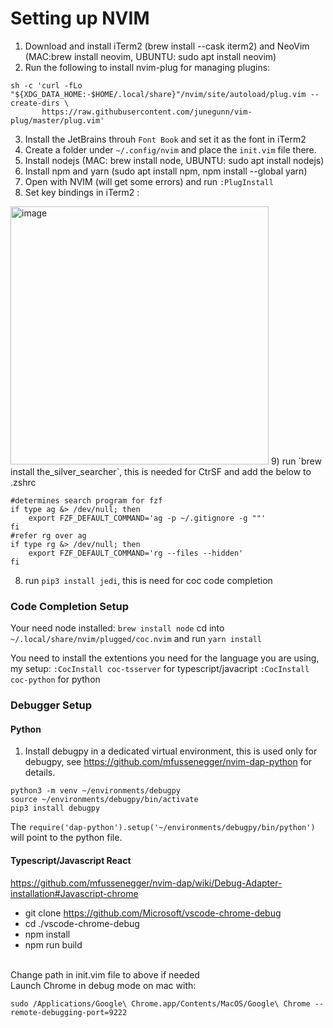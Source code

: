 # Setting up NVIM
1) Download and install iTerm2 (brew install --cask iterm2) and NeoVim (MAC:brew install neovim, UBUNTU: sudo apt install neovim)
2) Run the following to install nvim-plug for managing plugins:
```
sh -c 'curl -fLo "${XDG_DATA_HOME:-$HOME/.local/share}"/nvim/site/autoload/plug.vim --create-dirs \
       https://raw.githubusercontent.com/junegunn/vim-plug/master/plug.vim'
```
3) Install the JetBrains throuh `Font Book` and set it as the font in iTerm2
4) Create a folder under ```~/.config/nvim``` and place the ```init.vim``` file there.
5) Install nodejs (MAC: brew install node, UBUNTU: sudo apt install nodejs)
6) Install npm and yarn (sudo apt install npm, npm install --global yarn)
7) Open with NVIM (will get some errors) and run ```:PlugInstall```
8) Set key bindings in iTerm2 :
<img width="413" alt="image" src="https://user-images.githubusercontent.com/16506713/201479613-dec9c091-431e-4d41-a95a-b32d621dbb2e.png">
9) run `brew install the_silver_searcher`, this is needed for CtrSF and add the below to .zshrc

```
#determines search program for fzf
if type ag &> /dev/null; then
    export FZF_DEFAULT_COMMAND='ag -p ~/.gitignore -g ""'
fi
#refer rg over ag
if type rg &> /dev/null; then
    export FZF_DEFAULT_COMMAND='rg --files --hidden'
fi
```


8) run `pip3 install jedi`, this is need for coc code completion

### Code Completion Setup
Your need node installed:
```brew install node```
cd into  ```~/.local/share/nvim/plugged/coc.nvim``` and run ```yarn install```

You need to install the extentions you need for the language you are using, my setup:
```:CocInstall coc-tsserver``` for typescript/javacript
```:CocInstall coc-python``` for python

### Debugger Setup
#### Python
1) Install debugpy in a dedicated virtual environment, this is used only for debugpy, see https://github.com/mfussenegger/nvim-dap-python for details.
```
python3 -m venv ~/environments/debugpy
source ~/environments/debugpy/bin/activate
pip3 install debugpy
```

The ```require('dap-python').setup('~/environments/debugpy/bin/python')``` will point to the python file.

#### Typescript/Javascript React
https://github.com/mfussenegger/nvim-dap/wiki/Debug-Adapter-installation#Javascript-chrome
- git clone https://github.com/Microsoft/vscode-chrome-debug
- cd ./vscode-chrome-debug
- npm install
- npm run build

<br />Change path in init.vim file to above if needed
<br />Launch Chrome in debug mode on mac with:
```
sudo /Applications/Google\ Chrome.app/Contents/MacOS/Google\ Chrome --remote-debugging-port=9222
```
